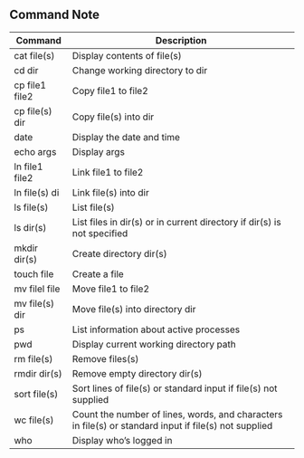 ## Command Note


| Command        | Description   | 
| -------------- | ------------- | 
| cat file(s)    | Display contents of file(s)| 
| cd dir         | Change working directory to dir|
| cp file1 file2 | Copy file1 to file2|
| cp file(s) dir | Copy file(s) into dir|
| date           | Display the date and time|
| echo args      | Display args|
| ln file1 file2 | Link file1 to file2|
| ln file(s) di  | Link file(s) into dir|
| ls file(s)     | List file(s)|
| ls dir(s)      | List files in dir(s) or in current directory if dir(s) is not specified|
| mkdir dir(s)   | Create directory dir(s)|
| touch file     | Create a file |
| mv filel file  | Move file1 to file2|
| mv file(s) dir | Move file(s) into directory dir|
| ps             | List information about active processes|
| pwd            | Display current working directory path|
| rm file(s)     | Remove files(s)|
| rmdir dir(s)   | Remove empty directory dir(s)|
| sort file(s)   | Sort lines of file(s) or standard input if file(s) not supplied|
| wc file(s)     | Count the number of lines, words, and characters in file(s) or standard input if file(s) not supplied|
| who            | Display who’s logged in|

